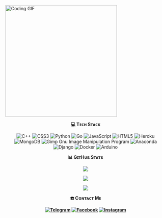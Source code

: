 <img align="center" alt="Coding GIF" width="350" src="https://cdn.dribbble.com/users/730703/screenshots/6581243/avento.gif"></img>

<div align="center">
<b><p align="center">💻 Tᴇᴄʜ Sᴛᴀᴄᴋ</p></b>
<p align="center"><img 

![C++](https://img.shields.io/badge/c++-%2300599C.svg?style=for-the-badge&logo=c%2B%2B&logoColor=white) ![CSS3](https://img.shields.io/badge/css3-%231572B6.svg?style=for-the-badge&logo=css3&logoColor=white) ![Python](https://img.shields.io/badge/python-3670A0?style=for-the-badge&logo=python&logoColor=ffdd54) ![Go](https://img.shields.io/badge/go-%2300ADD8.svg?style=for-the-badge&logo=go&logoColor=white) ![JavaScript](https://img.shields.io/badge/javascript-%23323330.svg?style=for-the-badge&logo=javascript&logoColor=%23F7DF1E) ![HTML5](https://img.shields.io/badge/html5-%23E34F26.svg?style=for-the-badge&logo=html5&logoColor=white) ![Heroku](https://img.shields.io/badge/heroku-%23430098.svg?style=for-the-badge&logo=heroku&logoColor=white) ![MongoDB](https://img.shields.io/badge/MongoDB-%234ea94b.svg?style=for-the-badge&logo=mongodb&logoColor=white) ![Gimp Gnu Image Manipulation Program](https://img.shields.io/badge/Gimp-657D8B?style=for-the-badge&logo=gimp&logoColor=FFFFFF) ![Anaconda](https://img.shields.io/badge/Anaconda-%2344A833.svg?style=for-the-badge&logo=anaconda&logoColor=white) ![Django](https://img.shields.io/badge/django-%23092E20.svg?style=for-the-badge&logo=django&logoColor=white) ![Docker](https://img.shields.io/badge/docker-%230db7ed.svg?style=for-the-badge&logo=docker&logoColor=white) ![Arduino](https://img.shields.io/badge/-Arduino-00979D?style=for-the-badge&logo=Arduino&logoColor=white)

<div align="center">
<b><p align="center">📊 GɪᴛHᴜʙ Sᴛᴀᴛs</p></b>

<p align="center">
<img src="https://github-stats-alpha.vercel.app/api/?username=CoderGrill&cc=000&tc=00ff00&ic=fff000&include_all_commits=true&count_private=true&bc=fff" align="center"></p></div>

<p align="center">
<img src="https://github-readme-stats.vercel.app/api?username=CoderGrill&&show_icons=true&theme=highcontrast" align="center"></p> 

<p align="center">
<img src="https://github-readme-stats.vercel.app/api/top-langs/?username=CoderGrill&theme=highcontrast&hide_border=false&include_all_commits=true&count_private=true&layout=compact" align="center"></p>

<div align="center">
<b><p align="center"><b>☎️ Cᴏɴᴛᴀᴄᴛ Mᴇ</p></b>

[![Telegram](https://img.shields.io/badge/Telegram-%231877F2.svg?logo=Telegram&logoColor=white)](https://telegram.me/DARKL0RD_TG) [![Facebook](https://img.shields.io/badge/Facebook-%231877F2.svg?logo=Facebook&logoColor=white)](https://facebook.com/61550232132439) [![Instagram](https://img.shields.io/badge/Instagram-%23E4405F.svg?logo=Instagram&logoColor=white)](https://instagram.com/maity.speaking_) 

